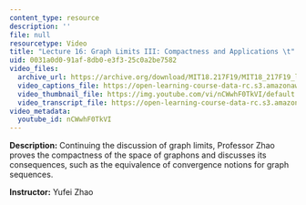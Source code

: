 ```yaml
---
content_type: resource
description: ''
file: null
resourcetype: Video
title: "Lecture 16: Graph Limits III: Compactness and Applications \t"
uid: 0031a0d0-91af-8db0-e3f3-25c0a2be7582
video_files:
  archive_url: https://archive.org/download/MIT18.217F19/MIT18_217F19_lec16_300k.mp4
  video_captions_file: https://open-learning-course-data-rc.s3.amazonaws.com/18-217-graph-theory-and-additive-combinatorics-fall-2019/b0e4ec30418851ccb1678423002e0bb1_nCWwhF0TkVI.vtt
  video_thumbnail_file: https://img.youtube.com/vi/nCWwhF0TkVI/default.jpg
  video_transcript_file: https://open-learning-course-data-rc.s3.amazonaws.com/18-217-graph-theory-and-additive-combinatorics-fall-2019/dac589ce07a112610c2fc6da2b2653bf_nCWwhF0TkVI.pdf
video_metadata:
  youtube_id: nCWwhF0TkVI
---
```


**Description:** Continuing the discussion of graph limits, Professor Zhao proves the compactness of the space of graphons and discusses its consequences, such as the equivalence of convergence notions for graph sequences.

**Instructor:** Yufei Zhao